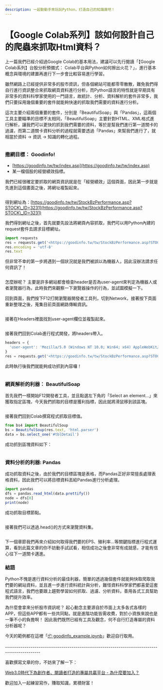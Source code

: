 ```yaml
---
description: 一起動動手來玩玩Python，打造自己的知識庫吧！
---
```


# 【Google Colab系列】該如何設計自己的爬蟲來抓取Html資料？

上一篇我們已經介紹過Google Colab的基本用法，建議可以先行閱讀「【Google Colab系列】台股分析預備式： Colab平台與Python如何擦出火花？」，進行基本概念與環境的建置再進行下一步會比較容易進行學習。

雖然網路上已經提供非常多的股市資訊，但各個網站可能都零零散散，難免我們得自行進行資訊整合來抓取網頁資料進行分析，而Python語言的特性就是早期具有非常多的資料科學家使用的一門語言，故統計、分析、資料解析的套件非常多，我們只要採用幾個重要的套件就能夠快速的抓取我們需要的資料進行分析。

這次主要介紹兩個重要的套件，分別是「BeautifulSoap」與「Pandas」，這兩個工具主要瞄準的目標不太相同，「BeautifulSoap」主要針對HTML、XML格式進行解析，讓我們可以更快的抓到我們需要的資料，等於是幫我們進行第一道關卡的過濾，而第二道關卡資料分析的過程就需要透過「Pandas」來幫我們進行了，就相當於資料 → 資訊 → 知識的轉化過程。

<figure><img src="../.gitbook/assets/spider.drawio.png" alt=""><figcaption></figcaption></figure>

### 撒網目標： Goodinfo!

* [https://goodinfo.tw/tw/index.asp](https://goodinfo.tw/tw/index.asp)
* 某一檔個股的經營績效指標。

我們已經很確定要抓取的網頁資訊就是在「經營績效」這個頁面，因此第一步就是先進到這個畫面之後，將網址複製起來。

<figure><img src="../.gitbook/assets/蒐集_經營績效.png" alt=""><figcaption></figcaption></figure>

得到網址為：[https://goodinfo.tw/tw/StockBzPerformance.asp?STOCK\_ID=3231](https://goodinfo.tw/tw/StockBzPerformance.asp?STOCK\_ID=3231)

我們得到網址之後，首先就要先設法將網頁內容抓取，我們可以用Python內建的request套件去請求目標網址。

```jsx
import requests
res = requests.get('<https://goodinfo.tw/tw/StockBzPerformance.asp?STOCK_ID=3231>', headers = headers)
res.encoding = 'utf-8'
res.text
```

但非常不幸的第一步將遇到一個狀況就是我們被誤以為機器人，因此沒辦法請求任何資訊了！

<figure><img src="../.gitbook/assets/被阻擋的請求.png" alt=""><figcaption></figcaption></figure>

怎麼辦呢？ 主要是許多網站都會檢查header是否為user-agent來判定為機器人或者瀏覽器行為，此時我們來觀察一下瀏覽器操作的行為，並試圖模擬一下。

回到頁面，我們按下F12打開瀏覽器開發者工具列，切到Network，接著按下頁面重新整理之後，蒐集目前頁面網路傳輸資訊。

<figure><img src="../.gitbook/assets/觀察瀏覽器行為.png" alt=""><figcaption></figcaption></figure>

接著在Headers裡面找到user-agent欄位並複製起來。

<figure><img src="../.gitbook/assets/找到user_agent.png" alt=""><figcaption></figcaption></figure>

接著我們回到Colab進行程式開發，將headers帶入。

```jsx
headers = {
  'user-agent': 'Mozilla/5.0 (Windows NT 10.0; Win64; x64) AppleWebKit/537.36 (KHTML, like Gecko) Chrome/107.0.0.0 Safari/537.36'
}
res = requests.get('<https://goodinfo.tw/tw/StockBzPerformance.asp?STOCK_ID=3231>', headers = headers)
```

此時執行後我們就能夠成功抓到內容囉！

<figure><img src="../.gitbook/assets/成功抓到資訊.png" alt=""><figcaption></figcaption></figure>

### 網頁解析的利器： BeautifulSoap

首先我們一樣開始F12開發者工具，並且點選左下角的「Select an element…」來獲取指定區塊，今天我們抓取的目標是獲利指標，因此就將滑鼠移到該區塊。

<figure><img src="../.gitbook/assets/鎖定目標.png" alt=""><figcaption></figcaption></figure>

接著我們回到Colab撰寫程式抓取目標值。

```jsx
from bs4 import BeautifulSoup
bs = BeautifulSoup(res.text, 'html.parser')
data = bs.select_one('#tblDetail')
```

成功抓到區塊資料如下：

<figure><img src="../.gitbook/assets/成功抓取目標.png" alt=""><figcaption></figcaption></figure>

### 資料分析的利器: Pandas

成功抓取資料之後，由於我們的目標區塊是表格，而Pandas正好非常擅長處理表格資料，因此我們可以將目標資料丟給Pandas進行分析處理。

```jsx
import pandas
dfs = pandas.read_html(data.prettify())
node = dfs[0]
print(node)
```

成功抓取目標節點。

<figure><img src="../.gitbook/assets/成功抓取目標資訊.png" alt=""><figcaption></figcaption></figure>

接著我們可以透過.head()的方式來瀏覽資料集。

<figure><img src="../.gitbook/assets/瀏覽資料集.png" alt=""><figcaption></figcaption></figure>

下一個章節我們再來介紹如何取得我們要的EPS、殖利率…等關鍵指標進行程式運算，看到此篇文章的你不妨動手試試看，相信成功之後會非常有成就感，才能有信心往下一道關卡邁進。

### 結語

Python不愧是進行資料分析的最佳利器，簡單的透過幾個套件就能夠快取爬取我們要的網站資料，並且進一步進行資料統計與分析，難怪資料科學家們都喜愛這套程式語言，我們也要跟上趨勢學習如何抓取、過濾、分析資料，善用各式工具幫助我們提升效率。

為什麼會拿來分析股市資訊呢？ 起心動念主要源自於市面上太多各式各樣的APP，但這些APP都有一些共同點，就是進階功能皆需收費，對於小資族來說也是一筆不小的負擔啊！ 因此我們既然已經有工具及觀念，何不自行打造專屬的資料分析器呢？



今天的範例都在這裡「[📦 goodinfo\_example.ipynb](../jupyter-examples/goodinfo\_example.ipynb)」歡迎自行取用。

\------------------------------------------------------------------------------------------------

喜歡撰寫文章的你，不妨來了解一下：

[Web3.0時代下為創作者、閱讀者打造的專屬共贏平台 - 為什麼要加入？](https://www.potatomedia.co/s/2PmFxsq)&#x20;

歡迎加入一起練習寫作，賺取知識，累積財富！
